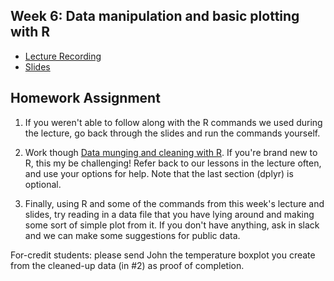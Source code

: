 ## Week 6: Data manipulation and basic plotting with R

- [Lecture Recording](https://wustl.box.com/s/f3h6cg2k4ezyofddvjnwg1fbkmomcmex)
- [Slides](intro_to_R.pdf)

## Homework Assignment

1) If you weren't able to follow along with the R commands we used during the lecture, go back through the slides and run the commands yourself.

2) Work though [Data munging and cleaning with R](https://gist.github.com/chrisamiller/d673ab33b1bb7e11d6234ba14c1dfe93). If you're brand new to R, this my be challenging! Refer back to our lessons in the lecture often, and use your options for help. Note that the last section (dplyr) is optional. 

3) Finally, using R and some of the commands from this week's lecture and slides, try reading in a data file that you have lying around and making some sort of simple plot from it. If you don't have anything, ask in slack and we can make some suggestions for public data. 

For-credit students: please send John the temperature boxplot you create from the cleaned-up data (in #2) as proof of completion.
